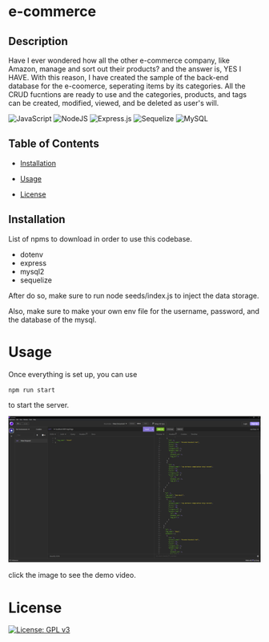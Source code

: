 # e-commerce

## Description

Have I ever wondered how all the other e-commerce company, like Amazon, manage and sort out their products? and the answer is, YES I HAVE. With this reason, I have created the sample of the back-end database for the e-coomerce, seperating items by its categories. All the CRUD fucntions are ready to use and the categories, products, and tags can be created, modified, viewed, and be deleted as user's will.


![JavaScript](https://img.shields.io/badge/JavaScript-F7DF1E?style=for-the-badge&logo=javascript&logoColor=black)
![NodeJS](https://img.shields.io/badge/node.js-6DA55F?style=for-the-badge&logo=node.js&logoColor=white)
![Express.js](https://img.shields.io/badge/express.js-%23404d59.svg?style=for-the-badge&logo=express&logoColor=%2361DAFB)
![Sequelize](https://img.shields.io/badge/Sequelize-52B0E7?style=for-the-badge&logo=Sequelize&logoColor=white)
![MySQL](https://img.shields.io/badge/mysql-%2300f.svg?style=for-the-badge&logo=mysql&logoColor=white)

## Table of Contents

* [Installation](#installation) 

* [Usage](#usage) 

* [License](#license) 

## Installation

List of npms to download in order to use this codebase.

* dotenv
* express
* mysql2
* sequelize

After do so, make sure to run node seeds/index.js to inject the data storage.

Also, make sure to make your own env file for the username, password, and the database of the mysql.

# Usage

Once everything is set up, you can use

```
npm run start
```

to start the server.

[![thumbnail](/images/thumbnail.png)](https://youtu.be/BE4M1UTq2x8)

click the image to see the demo video.


# License

[![License: GPL v3](https://img.shields.io/badge/License-GPLv3-blue.svg)](https://www.gnu.org/licenses/gpl-3.0)

